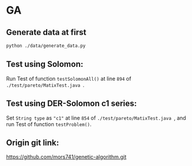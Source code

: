 # GA 

## Generate data at first
```bash
python ./data/generate_data.py
```

## Test using Solomon:

Run Test of function `testSolomonAll()` at  line `894` of  `./test/pareto/MatixTest.java `.

## Test using DER-Solomon c1 series:

Set `String type` as `"c1"` at line `854` of  `./test/pareto/MatixTest.java `, and run Test of function `testProblem()`.

## Origin git link:

https://github.com/mors741/genetic-algorithm.git